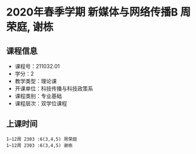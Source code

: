 # 2020年春季学期 新媒体与网络传播B 周荣庭, 谢栋






## 课程信息

- 课程号：211032.01
- 学分：2
- 教学类型：理论课
- 开课单位：科技传播与科技政策系
- 课程类别：专业基础
- 课程层次：双学位课程

## 上课时间

```
1~12周 2303 :6(3,4,5) 周荣庭
1~12周 2303 :6(3,4,5) 谢栋
```

